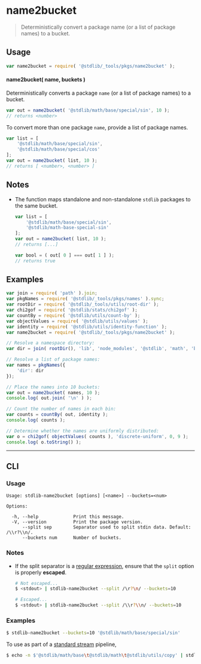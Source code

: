 <!--

@license Apache-2.0

Copyright (c) 2022 The Stdlib Authors.

Licensed under the Apache License, Version 2.0 (the "License");
you may not use this file except in compliance with the License.
You may obtain a copy of the License at

   http://www.apache.org/licenses/LICENSE-2.0

Unless required by applicable law or agreed to in writing, software
distributed under the License is distributed on an "AS IS" BASIS,
WITHOUT WARRANTIES OR CONDITIONS OF ANY KIND, either express or implied.
See the License for the specific language governing permissions and
limitations under the License.

-->

# name2bucket

> Deterministically convert a package name (or a list of package names) to a bucket.

<section class="usage">

## Usage

```javascript
var name2bucket = require( '@stdlib/_tools/pkgs/name2bucket' );
```

#### name2bucket( name, buckets )

Deterministically converts a package `name` (or a list of package names) to a bucket.

```javascript
var out = name2bucket( '@stdlib/math/base/special/sin', 10 );
// returns <number>
```

To convert more than one package `name`, provide a list of package names.

```javascript
var list = [
    '@stdlib/math/base/special/sin',
    '@stdlib/math/base/special/cos'
];
var out = name2bucket( list, 10 );
// returns [ <number>, <number> ]
```

</section>

<!-- /.usage -->

<section class="notes">

## Notes

-   The function maps standalone and non-standalone `stdlib` packages to the same bucket.

    ```javascript
    var list = [
        '@stdlib/math/base/special/sin',
        '@stdlib/math-base-special-sin'
    ];
    var out = name2bucket( list, 10 );
    // returns [...]

    var bool = ( out[ 0 ] === out[ 1 ] );
    // returns true
    ```

</section>

<!-- /.notes -->

<section class="examples">

## Examples

<!-- eslint no-undef: "error" -->

```javascript
var join = require( 'path' ).join;
var pkgNames = require( '@stdlib/_tools/pkgs/names' ).sync;
var rootDir = require( '@stdlib/_tools/utils/root-dir' );
var chi2gof = require( '@stdlib/stats/chi2gof' );
var countBy = require( '@stdlib/utils/count-by' );
var objectValues = require( '@stdlib/utils/values' );
var identity = require( '@stdlib/utils/identity-function' );
var name2bucket = require( '@stdlib/_tools/pkgs/name2bucket' );

// Resolve a namespace directory:
var dir = join( rootDir(), 'lib', 'node_modules', '@stdlib', 'math', 'base', 'special' );

// Resolve a list of package names:
var names = pkgNames({
    'dir': dir
});

// Place the names into 10 buckets:
var out = name2bucket( names, 10 );
console.log( out.join( '\n' ) );

// Count the number of names in each bin:
var counts = countBy( out, identity );
console.log( counts );

// Determine whether the names are uniformly distributed:
var o = chi2gof( objectValues( counts ), 'discrete-uniform', 0, 9 );
console.log( o.toString() );
```

</section>

<!-- /.examples -->

* * *

<section class="cli">

## CLI

<section class="usage">

### Usage

```text
Usage: stdlib-name2bucket [options] [<name>] --buckets=<num>

Options:

  -h, --help             Print this message.
  -V, --version          Print the package version.
      --split sep        Separator used to split stdin data. Default: /\\r?\\n/.
      --buckets num      Number of buckets.
```

</section>

<!-- /.usage -->

<section class="notes">

### Notes

-   If the split separator is a [regular expression][mdn-regexp], ensure that the `split` option is properly **escaped**.

    ```bash
    # Not escaped...
    $ <stdout> | stdlib-name2bucket --split /\r?\n/ --buckets=10

    # Escaped...
    $ <stdout> | stdlib-name2bucket --split /\\r?\\n/ --buckets=10
    ```

</section>

<!-- /.notes -->

<section class="examples">

### Examples

```bash
$ stdlib-name2bucket --buckets=10 '@stdlib/math/base/special/sin'
```

To use as part of a [standard stream][standard-stream] pipeline,

```bash
$ echo -n $'@stdlib/math/base\t@stdlib/math\t@stdlib/utils/copy' | stdlib-name2bucket --buckets=10 --split /\\t/
```

</section>

<!-- /.examples -->

</section>

<!-- /.cli -->

<!-- Section for related `stdlib` packages. Do not manually edit this section, as it is automatically populated. -->

<section class="related">

</section>

<!-- /.related -->

<!-- Section for all links. Make sure to keep an empty line after the `section` element and another before the `/section` close. -->

<section class="links">

[mdn-regexp]: https://developer.mozilla.org/en-US/docs/Web/JavaScript/Guide/Regular_Expressions

[standard-stream]: https://en.wikipedia.org/wiki/Pipeline_%28Unix%29

</section>

<!-- /.links -->

